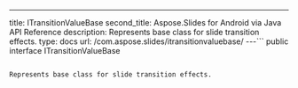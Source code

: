 ---
title: ITransitionValueBase
second_title: Aspose.Slides for Android via Java API Reference
description: Represents base class for slide transition effects.
type: docs
url: /com.aspose.slides/itransitionvaluebase/
---```
public interface ITransitionValueBase
```

Represents base class for slide transition effects.
